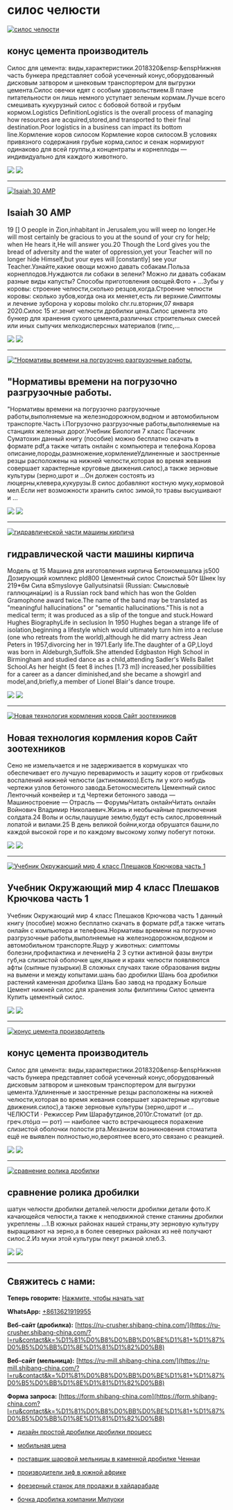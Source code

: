 # силос челюсти

<a href="https://swt.shibang-china.com/?l=ru&img&k=%D1%81%D0%B8%D0%BB%D0%BE%D1%81+%D1%87%D0%B5%D0%BB%D1%8E%D1%81%D1%82%D0%B8" target="_blank">![силос челюсти](http://static.shibang-china.com/all-800x300/496.jpg)</a>

## конус цемента производитель
Силос для цемента: виды,характеристики.2018320&amp;ensp&#183;&amp;enspНижняя часть бункера представляет собой усеченный конус,оборудованный дисковым затвором и шнековым транспортером для выгрузки цемента.Силос овечки едят с особым удовольствием.В плане питательности он лишь немного уступает зеленым кормам.Лучше всего смешивать кукурузный силос с бобовой ботвой и грубым кормом.Logistics DefinitionLogistics is the overall process of managing how resources are acquired,stored,and transported to their final destination.Poor logistics in a business can impact its bottom line.Кормление коров силосом Кормление коров силосом.В условиях привязного содержания грубые кор&#173;ма,силос и сенаж нормируют одинаково для всей группы,а концентраты и корнеплоды — индивидуаль&#173;но для каждого животного.


<a href="https://whatsapp.shibangsoft.com/WhatsApp.php" target="_blank" title="WhatsApp">![](http://static.shibang-china.com/icon/whatsapp.png)</a> <a href="https://swt.shibang-china.com/?l=ru&icon&k=%D1%81%D0%B8%D0%BB%D0%BE%D1%81+%D1%87%D0%B5%D0%BB%D1%8E%D1%81%D1%82%D0%B8" target="_blank">![](http://static.shibang-china.com/icon/chat-ru.png)</a>

---

<a href="https://swt.shibang-china.com/?l=ru&img&k=%D1%81%D0%B8%D0%BB%D0%BE%D1%81+%D1%87%D0%B5%D0%BB%D1%8E%D1%81%D1%82%D0%B8" target="_blank">![Isaiah 30 AMP](http://static.shibang-china.com/all-800x300/1315.jpg)</a>

## Isaiah 30 AMP
19 [] O people in Zion,inhabitant in Jerusalem,you will weep no longer.He will most certainly be gracious to you at the sound of your cry for help; when He hears it,He will answer you.20 Though the Lord gives you the bread of adversity and the water of oppression,yet your Teacher will no longer hide Himself,but your eyes will [constantly] see your Teacher.Узнайте,какие овощи можно давать собакам.Польза корнеплодов.Нуждаются ли собаки в зелени? Можно ли давать собакам разные виды капусты? Способы приготовления овощей.Фото + …Зубы у коровы: строение челюсти,сколько резцов,когда.Строение челюсти коровы: сколько зубов,когда она их меняет,есть ли верхние.Симптомы и лечение зуборона у коровы moloko chr.ru.вторник,07 января 2020.Силос 15 кг.зенит челюсти дробилки цена.Силос цемента это бункер для хранения сухого цемента,различных строительных смесей или иных сыпучих мелкодисперсных материалов (гипс,…


<a href="https://whatsapp.shibangsoft.com/WhatsApp.php" target="_blank" title="WhatsApp">![](http://static.shibang-china.com/icon/whatsapp.png)</a> <a href="https://swt.shibang-china.com/?l=ru&icon&k=%D1%81%D0%B8%D0%BB%D0%BE%D1%81+%D1%87%D0%B5%D0%BB%D1%8E%D1%81%D1%82%D0%B8" target="_blank">![](http://static.shibang-china.com/icon/chat-ru.png)</a>

---

<a href="https://swt.shibang-china.com/?l=ru&img&k=%D1%81%D0%B8%D0%BB%D0%BE%D1%81+%D1%87%D0%B5%D0%BB%D1%8E%D1%81%D1%82%D0%B8" target="_blank">![&quot;Нормативы времени на погрузочно разгрузочные работы.](http://static.shibang-china.com/all-800x300/1491.jpg)</a>

## &quot;Нормативы времени на погрузочно разгрузочные работы.
&quot;Нормативы времени на погрузочно разгрузочные работы,выполняемые на железнодорожном,водном и автомобильном транспорте.Часть i.Погрузочно разгрузочные работы,выполняемые на станциях железных дорог.Учебник Биология 7 класс Пасечник Суматохин данный книгу (пособие) можно бесплатно скачать в формате pdf,а также читать онлайн с компьютера и телефона.Корова описание,породы,размножение,кормлениеУдлиненные и заостренные резцы расположены на нижней челюсти,которая во время жевания совершает характерные круговые движения.силос),а также зерновые культуры (зерно,шрот и …Он должен состоять из люцерны,клевера,кукурузы.В силос добавляют костную муку,кормовой мел.Если нет возможности хранить силос зимой,то травы высушивают и …


<a href="https://whatsapp.shibangsoft.com/WhatsApp.php" target="_blank" title="WhatsApp">![](http://static.shibang-china.com/icon/whatsapp.png)</a> <a href="https://swt.shibang-china.com/?l=ru&icon&k=%D1%81%D0%B8%D0%BB%D0%BE%D1%81+%D1%87%D0%B5%D0%BB%D1%8E%D1%81%D1%82%D0%B8" target="_blank">![](http://static.shibang-china.com/icon/chat-ru.png)</a>

---

<a href="https://swt.shibang-china.com/?l=ru&img&k=%D1%81%D0%B8%D0%BB%D0%BE%D1%81+%D1%87%D0%B5%D0%BB%D1%8E%D1%81%D1%82%D0%B8" target="_blank">![гидравлической части машины кирпича](http://static.shibang-china.com/all-800x300/126.jpg)</a>

## гидравлической части машины кирпича
Модель qt 15 Машина для изготовления кирпича Бетономешалка js500 Дозирующий комплекс pld800 Цементный силос Слоистый 50т Шнек lsy 219*6м Сила вSmyslovye Gallyutsinatsii (Russian: Смысловы́е галлюцина́ции) is a Russian rock band which has won the Golden Gramophone award twice.The name of the band may be translated as &quot;meaningful hallucinations&quot; or &quot;semantic hallucinations.&quot;This is not a medical term; it was produced as a slip of the tongue and stuck.Howard Hughes BiographyLife in seclusion In 1950 Hughes began a strange life of isolation,beginning a lifestyle which would ultimately turn him into a recluse (one who retreats from the world),although he did marry actress Jean Peters in 1957,divorcing her in 1971.Early life.The daughter of a GP,Lloyd was born in Aldeburgh,Suffolk.She attended Edgbaston High School in Birmingham and studied dance as a child,attending Sadler's Wells Ballet School.As her height (5 feet 8 inches [1.73 m]) increased,her possibilities for a career as a dancer diminished,and she became a showgirl and model,and,briefly,a member of Lionel Blair's dance troupe.


<a href="https://whatsapp.shibangsoft.com/WhatsApp.php" target="_blank" title="WhatsApp">![](http://static.shibang-china.com/icon/whatsapp.png)</a> <a href="https://swt.shibang-china.com/?l=ru&icon&k=%D1%81%D0%B8%D0%BB%D0%BE%D1%81+%D1%87%D0%B5%D0%BB%D1%8E%D1%81%D1%82%D0%B8" target="_blank">![](http://static.shibang-china.com/icon/chat-ru.png)</a>

---

<a href="https://swt.shibang-china.com/?l=ru&img&k=%D1%81%D0%B8%D0%BB%D0%BE%D1%81+%D1%87%D0%B5%D0%BB%D1%8E%D1%81%D1%82%D0%B8" target="_blank">![Новая технология кормления коров Сайт зоотехников](http://static.shibang-china.com/all-800x300/281.jpg)</a>

## Новая технология кормления коров Сайт зоотехников
Сено не измельчается и не задерживается в кормушках что обеспечивает его лучшую переваримость и защиту коров от грибковых воспалений нижней челюсти (актиномикоз).Есть ли у кого нибудь чертежи узлов бетонного завода.Бетоносмеситель Цементный силос Ленточный конвейер и т.д Чертежи бетонного завода — Машиностроение — Отрасль — ФорумыЧитать онлайнЧитать онлайн Войнович Владимир Николаевич.Жизнь и необычайные приключения солдата.24 Волы и ослы,пашущие землю,будут есть силос,провеянный лопатой и вилами.25 В день великой бойни,когда обрушатся башни,по каждой высокой горе и по каждому высокому холму побегут потоки.


<a href="https://whatsapp.shibangsoft.com/WhatsApp.php" target="_blank" title="WhatsApp">![](http://static.shibang-china.com/icon/whatsapp.png)</a> <a href="https://swt.shibang-china.com/?l=ru&icon&k=%D1%81%D0%B8%D0%BB%D0%BE%D1%81+%D1%87%D0%B5%D0%BB%D1%8E%D1%81%D1%82%D0%B8" target="_blank">![](http://static.shibang-china.com/icon/chat-ru.png)</a>

---

<a href="https://swt.shibang-china.com/?l=ru&img&k=%D1%81%D0%B8%D0%BB%D0%BE%D1%81+%D1%87%D0%B5%D0%BB%D1%8E%D1%81%D1%82%D0%B8" target="_blank">![Учебник Окружающий мир 4 класс Плешаков Крючкова часть 1](http://static.shibang-china.com/all-800x300/821.jpg)</a>

## Учебник Окружающий мир 4 класс Плешаков Крючкова часть 1
Учебник Окружающий мир 4 класс Плешаков Крючкова часть 1 данный книгу (пособие) можно бесплатно скачать в формате pdf,а также читать онлайн с компьютера и телефона.Нормативы времени на погрузочно разгрузочные работы,выполняемые на железнодорожном,водном и автомобильном транспорте.Ящур у животных: симптомы болезни,профилактика и лечениеНа 2 3 сутки активной фазы внутри губ,на слизистой оболочке щек,языке и краях челюсти появляются афты (сыпные пузырьки).В сложных случаях такие образования видны на вымени и между копытами.шань бао дробилки Шань боа дробилки растений каменная дробилка Шань Бао завод на продажу Больше Цемент нижней силос для хранения золы филиппины Силос цемента Купить цементный силос.


<a href="https://whatsapp.shibangsoft.com/WhatsApp.php" target="_blank" title="WhatsApp">![](http://static.shibang-china.com/icon/whatsapp.png)</a> <a href="https://swt.shibang-china.com/?l=ru&icon&k=%D1%81%D0%B8%D0%BB%D0%BE%D1%81+%D1%87%D0%B5%D0%BB%D1%8E%D1%81%D1%82%D0%B8" target="_blank">![](http://static.shibang-china.com/icon/chat-ru.png)</a>

---

<a href="https://swt.shibang-china.com/?l=ru&img&k=%D1%81%D0%B8%D0%BB%D0%BE%D1%81+%D1%87%D0%B5%D0%BB%D1%8E%D1%81%D1%82%D0%B8" target="_blank">![конус цемента производитель](http://static.shibang-china.com/all-800x300/1338.jpg)</a>

## конус цемента производитель
Силос для цемента: виды,характеристики.2018320&amp;ensp&#183;&amp;enspНижняя часть бункера представляет собой усеченный конус,оборудованный дисковым затвором и шнековым транспортером для выгрузки цемента.Удлиненные и заостренные резцы расположены на нижней челюсти,которая во время жевания совершает характерные круговые движения.силос),а также зерновые культуры (зерно,шрот и …ЧЕЛЮСТИ&nbsp;&#0183;&#32;Режиссер Рим Шарафутдинов,2010г.Стомати́т (от др. греч.στόμα — рот) — наиболее часто встречающееся поражение слизистой оболочки полости рта.Механизм возникновения стоматита ещё не выявлен полностью,но,вероятнее всего,это связано с реакцией.


<a href="https://whatsapp.shibangsoft.com/WhatsApp.php" target="_blank" title="WhatsApp">![](http://static.shibang-china.com/icon/whatsapp.png)</a> <a href="https://swt.shibang-china.com/?l=ru&icon&k=%D1%81%D0%B8%D0%BB%D0%BE%D1%81+%D1%87%D0%B5%D0%BB%D1%8E%D1%81%D1%82%D0%B8" target="_blank">![](http://static.shibang-china.com/icon/chat-ru.png)</a>

---

<a href="https://swt.shibang-china.com/?l=ru&img&k=%D1%81%D0%B8%D0%BB%D0%BE%D1%81+%D1%87%D0%B5%D0%BB%D1%8E%D1%81%D1%82%D0%B8" target="_blank">![сравнение ролика дробилки](http://static.shibang-china.com/all-800x300/307.jpg)</a>

## сравнение ролика дробилки
шатун челюсти дробилки деталей.челюсти дробилки детали фото.К качающейся челюсти,а также к неподвижной стенке станины дробилки укреплены …1.В южных районах нашей страны,эту зерновую культуру выращивают на зерно,а в более северных районах из неё получают силос.2.Из муки этой культуры пекут ржаной хлеб.3.

<a href="https://whatsapp.shibangsoft.com/WhatsApp.php" target="_blank" title="WhatsApp">![](http://static.shibang-china.com/icon/whatsapp.png)</a> <a href="https://swt.shibang-china.com/?l=ru&icon&k=%D1%81%D0%B8%D0%BB%D0%BE%D1%81+%D1%87%D0%B5%D0%BB%D1%8E%D1%81%D1%82%D0%B8" target="_blank">![](http://static.shibang-china.com/icon/chat-ru.png)</a>

---
## Свяжитесь с нами:

**Теперь говорите:** [Нажмите, чтобы начать чат](https://swt.shibang-china.com?l=ru&contact&k=%D1%81%D0%B8%D0%BB%D0%BE%D1%81+%D1%87%D0%B5%D0%BB%D1%8E%D1%81%D1%82%D0%B8)

**WhatsApp:**  [+8613621919955](https://whatsapp.shibangsoft.com/WhatsApp.php)

**Веб-сайт (дробилка):** [https://ru-crusher.shibang-china.com/](https://ru-crusher.shibang-china.com/?l=ru&contact&k=%D1%81%D0%B8%D0%BB%D0%BE%D1%81+%D1%87%D0%B5%D0%BB%D1%8E%D1%81%D1%82%D0%B8)

**Веб-сайт (мельница):** [https://ru-mill.shibang-china.com/](https://ru-mill.shibang-china.com/?l=ru&contact&k=%D1%81%D0%B8%D0%BB%D0%BE%D1%81+%D1%87%D0%B5%D0%BB%D1%8E%D1%81%D1%82%D0%B8)

**Форма запроса:** [https://form.shibang-china.com](https://form.shibang-china.com?l=ru&contact&k=%D1%81%D0%B8%D0%BB%D0%BE%D1%81+%D1%87%D0%B5%D0%BB%D1%8E%D1%81%D1%82%D0%B8)

* [дизайн простой дробилки дробилки процесс](../119/%D0%B4%D0%B8%D0%B7%D0%B0%D0%B9%D0%BD%20%D0%BF%D1%80%D0%BE%D1%81%D1%82%D0%BE%D0%B9%20%D0%B4%D1%80%D0%BE%D0%B1%D0%B8%D0%BB%D0%BA%D0%B8%20%D0%B4%D1%80%D0%BE%D0%B1%D0%B8%D0%BB%D0%BA%D0%B8%20%D0%BF%D1%80%D0%BE%D1%86%D0%B5%D1%81%D1%81.md)

* [мобильная цена](../110/%D0%BC%D0%BE%D0%B1%D0%B8%D0%BB%D1%8C%D0%BD%D0%B0%D1%8F%20%D1%86%D0%B5%D0%BD%D0%B0.md)

* [поставщик шаровой мельницы в каменной дробилке Ченнаи](../117/%D0%BF%D0%BE%D1%81%D1%82%D0%B0%D0%B2%D1%89%D0%B8%D0%BA%20%D1%88%D0%B0%D1%80%D0%BE%D0%B2%D0%BE%D0%B9%20%D0%BC%D0%B5%D0%BB%D1%8C%D0%BD%D0%B8%D1%86%D1%8B%20%D0%B2%20%D0%BA%D0%B0%D0%BC%D0%B5%D0%BD%D0%BD%D0%BE%D0%B9%20%D0%B4%D1%80%D0%BE%D0%B1%D0%B8%D0%BB%D0%BA%D0%B5%20%D0%A7%D0%B5%D0%BD%D0%BD%D0%B0%D0%B8.md)

* [производители зиф в южной африке](../108/%D0%BF%D1%80%D0%BE%D0%B8%D0%B7%D0%B2%D0%BE%D0%B4%D0%B8%D1%82%D0%B5%D0%BB%D0%B8%20%D0%B7%D0%B8%D1%84%20%D0%B2%20%D1%8E%D0%B6%D0%BD%D0%BE%D0%B9%20%D0%B0%D1%84%D1%80%D0%B8%D0%BA%D0%B5.md)

* [фрезерный станок для продажи в хайдарабаде](../109/%D1%84%D1%80%D0%B5%D0%B7%D0%B5%D1%80%D0%BD%D1%8B%D0%B9%20%D1%81%D1%82%D0%B0%D0%BD%D0%BE%D0%BA%20%D0%B4%D0%BB%D1%8F%20%D0%BF%D1%80%D0%BE%D0%B4%D0%B0%D0%B6%D0%B8%20%D0%B2%20%D1%85%D0%B0%D0%B9%D0%B4%D0%B0%D1%80%D0%B0%D0%B1%D0%B0%D0%B4%D0%B5.md)

* [бочка дробилка компании Милуоки](../116/%D0%B1%D0%BE%D1%87%D0%BA%D0%B0%20%D0%B4%D1%80%D0%BE%D0%B1%D0%B8%D0%BB%D0%BA%D0%B0%20%D0%BA%D0%BE%D0%BC%D0%BF%D0%B0%D0%BD%D0%B8%D0%B8%20%D0%9C%D0%B8%D0%BB%D1%83%D0%BE%D0%BA%D0%B8.md)